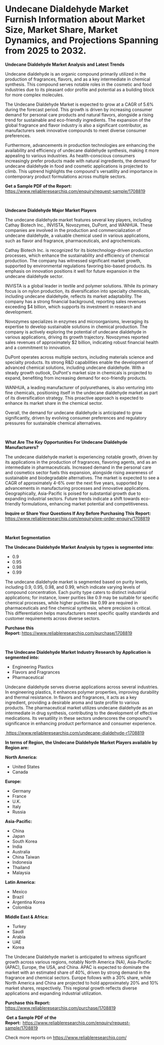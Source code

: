 <p><h1>Undecane Dialdehyde Market Furnish Information about Market Size, Market Share, Market Dynamics, and Projections Spanning from 2025 to 2032.</h1></p><p><strong>Undecane Dialdehyde Market Analysis and Latest Trends</strong></p>
<p><p>Undecane dialdehyde is an organic compound primarily utilized in the production of fragrances, flavors, and as a key intermediate in chemical synthesis. This compound serves notable roles in the cosmetic and food industries due to its pleasant odor profile and potential as a building block for more complex molecules.</p><p>The Undecane Dialdehyde Market is expected to grow at a CAGR of 5.6% during the forecast period. This growth is driven by increasing consumer demand for personal care products and natural flavors, alongside a rising trend for sustainable and eco-friendly ingredients. The expansion of the global fragrance and flavor industry is also a significant contributor, as manufacturers seek innovative compounds to meet diverse consumer preferences.</p><p>Furthermore, advancements in production technologies are enhancing the availability and efficiency of undecane dialdehyde synthesis, making it more appealing to various industries. As health-conscious consumers increasingly prefer products made with natural ingredients, the demand for undecane dialdehyde in food and cosmetic applications is projected to climb. This uptrend highlights the compound's versatility and importance in contemporary product formulations across multiple sectors.</p></p>
<p><strong>Get a Sample PDF of the Report:&nbsp;</strong> <a href="https://www.reliableresearchiq.com/enquiry/request-sample/1708819?utm_campaign=1870&utm_medium=2&utm_source=Github&utm_content=ia&utm_term=10012025&utm_id=undecane-dialdehyde">https://www.reliableresearchiq.com/enquiry/request-sample/1708819</a></p>
<p>&nbsp;</p>
<p><strong>Undecane Dialdehyde Major Market Players</strong></p>
<p><p>The undecane dialdehyde market features several key players, including Cathay Biotech Inc., INVISTA, Novozymes, DuPont, and WANHUA. These companies are involved in the production and commercialization of undecane dialdehyde, a valuable chemical used in various applications, such as flavor and fragrance, pharmaceuticals, and agrochemicals.</p><p>Cathay Biotech Inc. is recognized for its biotechnology-driven production processes, which enhance the sustainability and efficiency of chemical production. The company has witnessed significant market growth, supported by environmental regulations favoring bio-based products. Its emphasis on innovation positions it well for future expansion in the undecane dialdehyde sector.</p><p>INVISTA is a global leader in textile and polymer solutions. While its primary focus is on nylon production, its diversification into specialty chemicals, including undecane dialdehyde, reflects its market adaptability. The company has a strong financial background, reporting sales revenues exceeding $4 billion, which supports its investment in research and development.</p><p>Novozymes specializes in enzymes and microorganisms, leveraging its expertise to develop sustainable solutions in chemical production. The company is actively exploring the potential of undecane dialdehyde in various applications, driving its growth trajectory. Novozymes reported sales revenues of approximately $2 billion, indicating robust financial health and a commitment to innovation.</p><p>DuPont operates across multiple sectors, including materials science and specialty products. Its strong R&D capabilities enable the development of advanced chemical solutions, including undecane dialdehyde. With a steady growth outlook, DuPont's market size in chemicals is projected to expand, benefiting from increasing demand for eco-friendly products.</p><p>WANHUA, a leading manufacturer of polyurethanes, is also venturing into fine chemicals, positioning itself in the undecane dialdehyde market as part of its diversification strategy. This proactive approach is expected to enhance its market share in the chemical sector.</p><p>Overall, the demand for undecane dialdehyde is anticipated to grow significantly, driven by evolving consumer preferences and regulatory pressures for sustainable chemical alternatives.</p></p>
<p>&nbsp;</p>
<p><strong>What Are The Key Opportunities For Undecane Dialdehyde Manufacturers?</strong></p>
<p><p>The undecane dialdehyde market is experiencing notable growth, driven by its applications in the production of fragrances, flavoring agents, and as an intermediate in pharmaceuticals. Increased demand in the personal care and cosmetics sector fuels this expansion, alongside rising awareness of sustainable and biodegradable alternatives. The market is expected to see a CAGR of approximately 4-6% over the next five years, supported by advancements in manufacturing processes and innovative applications. Geographically, Asia-Pacific is poised for substantial growth due to expanding industrial sectors. Future trends indicate a shift towards eco-friendly formulations, enhancing market potential and competitiveness.</p></p>
<p><strong>Inquire or Share Your Questions If Any Before Purchasing This Report:</strong> <a href="https://www.reliableresearchiq.com/enquiry/pre-order-enquiry/1708819?utm_campaign=1870&utm_medium=2&utm_source=Github&utm_content=ia&utm_term=10012025&utm_id=undecane-dialdehyde">https://www.reliableresearchiq.com/enquiry/pre-order-enquiry/1708819</a></p>
<p>&nbsp;</p>
<p><strong>Market Segmentation</strong></p>
<p><strong>The Undecane Dialdehyde Market Analysis by types is segmented into:</strong></p>
<p><ul><li>0.9</li><li>0.95</li><li>0.98</li><li>0.99</li></ul></p>
<p><p>The undecane dialdehyde market is segmented based on purity levels, including 0.9, 0.95, 0.98, and 0.99, which indicate varying levels of compound concentration. Each purity type caters to distinct industrial applications; for instance, lower purities like 0.9 may be suitable for specific chemical processes, while higher purities like 0.99 are required in pharmaceuticals and fine chemical synthesis, where precision is critical. This differentiation helps manufacturers meet specific quality standards and customer requirements across diverse sectors.</p></p>
<p><strong>Purchase this Report:&nbsp;</strong><a href="https://www.reliableresearchiq.com/purchase/1708819?utm_campaign=1870&utm_medium=2&utm_source=Github&utm_content=ia&utm_term=10012025&utm_id=undecane-dialdehyde">https://www.reliableresearchiq.com/purchase/1708819</a></p>
<p>&nbsp;</p>
<p><strong>The Undecane Dialdehyde Market Industry Research by Application is segmented into:</strong></p>
<p><ul><li>Engineering Plastics</li><li>Flavors and Fragrances</li><li>Pharmaceutical</li></ul></p>
<p><p>Undecane dialdehyde serves diverse applications across several industries. In engineering plastics, it enhances polymer properties, improving durability and thermal resistance. In flavors and fragrances, it acts as a key ingredient, providing a desirable aroma and taste profile to various products. The pharmaceutical market utilizes undecane dialdehyde as an intermediate in drug synthesis, contributing to the development of effective medications. Its versatility in these sectors underscores the compound's significance in enhancing product performance and consumer experience.</p></p>
<p><a href="https://www.reliableresearchiq.com/undecane-dialdehyde-r1708819?utm_campaign=1870&utm_medium=2&utm_source=Github&utm_content=ia&utm_term=10012025&utm_id=undecane-dialdehyde">&nbsp;https://www.reliableresearchiq.com/undecane-dialdehyde-r1708819</a></p>
<p><strong>In terms of Region, the Undecane Dialdehyde Market Players available by Region are:</strong></p>
<p>
    <p> <strong> North America: </strong>
        <ul>
            <li>United States</li>
            <li>Canada</li>
        </ul>
        </p> 
    <p> <strong> Europe: </strong>
        <ul>
            <li>Germany</li>
            <li>France</li>
            <li>U.K.</li>
            <li>Italy</li>
            <li>Russia</li>
        </ul>
        </p> 
    <p> <strong> Asia-Pacific: </strong>
        <ul>
            <li>China</li>
            <li>Japan</li>
            <li>South Korea</li>
            <li>India</li>
            <li>Australia</li>
            <li>China Taiwan</li>
            <li>Indonesia</li>
            <li>Thailand</li>
            <li>Malaysia</li>
        </ul>
        </p> 
    <p> <strong> Latin America: </strong>
        <ul>
            <li>Mexico</li>
            <li>Brazil</li>
            <li>Argentina Korea</li>
            <li>Colombia</li>
        </ul>
        </p> 
    <p> <strong> Middle East & Africa: </strong>
        <ul>
            <li>Turkey</li>
            <li>Saudi</li>
            <li>Arabia</li>
            <li>UAE</li>
            <li>Korea</li>
        </ul>
    </p>
    </p>
<p><p>The Undecane Dialdehyde market is anticipated to witness significant growth across various regions, notably North America (NA), Asia-Pacific (APAC), Europe, the USA, and China. APAC is expected to dominate the market with an estimated share of 40%, driven by strong demand in the fragrance and chemical sectors. Europe follows with a 30% share, while North America and China are projected to hold approximately 20% and 10% market shares, respectively. This regional growth reflects diverse applications and expanding industrial utilization.</p></p>
<p><strong>Purchase this Report: </strong><a href="https://www.reliableresearchiq.com/purchase/1708819?utm_campaign=1870&utm_medium=2&utm_source=Github&utm_content=ia&utm_term=10012025&utm_id=undecane-dialdehyde">https://www.reliableresearchiq.com/purchase/1708819</a></p>
<p>&nbsp;<strong>Get a Sample PDF of the Report:&nbsp;&nbsp;</strong><a href="https://www.reliableresearchiq.com/enquiry/request-sample/1708819?utm_campaign=1870&utm_medium=2&utm_source=Github&utm_content=ia&utm_term=10012025&utm_id=undecane-dialdehyde">https://www.reliableresearchiq.com/enquiry/request-sample/1708819</a></p>
<p><strong></strong></p>
<p>Check more reports on <a href="https://www.reliableresearchiq.com/?utm_campaign=1870&utm_medium=2&utm_source=Github&utm_content=ia&utm_term=10012025&utm_id=undecane-dialdehyde">https://www.reliableresearchiq.com/</a></p>